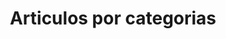 ---
title: "Articulos por categorias"
layout: categories
permalink: /categories/
author_profile: true
---